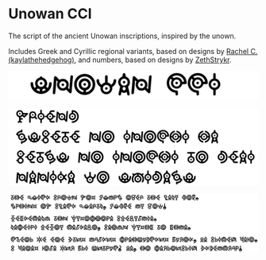 # Unowan CCI
The script of the ancient Unowan inscriptions, inspired by the unown.

Includes Greek and Cyrillic regional variants, based on designs by [Rachel C. (kaylathehedgehog)](https://deviantart.com/kaylathehedgehog), and numbers, based on designs by [ZethStrykr](https://deviantart.com/zethstrykr).


![unowan_cci_title](documentation/unowan_cci_title.png)

![unowan_cci_inscription](documentation/unowan_cci_inscription.png)

![unowan_cci_pangrams](documentation/unowan_cci_pangrams.png)
